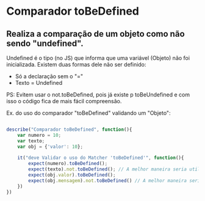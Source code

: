 # Comparador toBeDefined
## Realiza a comparação de um objeto como não sendo "undefined".

Undefined é o tipo (no JS) que informa que uma variável (Objeto) não foi inicializada.
Existem duas formas dele não ser definido:

 - Só a declaração sem o "="
 - Texto = Undefined

 PS: Evitem usar o not.toBeDefined, pois já existe p toBeUndefined e com isso o código fica de mais fácil compreensão.

Ex. do uso do comparador "toBeDefined" validando um "Objeto":

```js

describe("Comparador toBeDefined", function(){
    var numero = 10;
    var texto;
    var obj = {'valor': 10};
    
    it("deve Validar o uso do Matcher 'toBeDefined'", function(){
        expect(numero).toBeDefined();
        expect(texto).not.toBeDefined(); // A melhor maneira seria utilizar o "toBeUndefined".
        expect(obj.valor).toBeDefined();
        expect(obj.mensagem).not.toBeDefined() // A melhor maneira seria utilizar o "toBeUndefined".
    })
})

```
